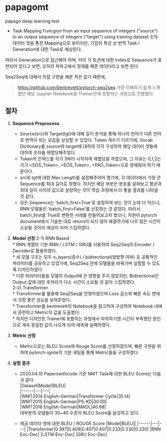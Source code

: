 # papagomt
papago deep learning test

* Task
Mapping Funcgion from an input sequence of integers ("source") to an output sequence of integers ("target") using training dataset
숫자 데이터 셋을 통한 Mapping으로 보이지만, 기업의 특성 상 번역 Task / Generation에 대한 Task로 예상된다.

따라서 Generation으로 접근해야 하며, 이미 각 토큰에 대한 Index로 Sequence가 표현되어 있다고 보면, 오히려 파파고에서 정제를 해준 데이터라고 보면 된다.

Seq2Seq에 대해서 직접 구현을 해본 적은 없기 때문에, 
> https://github.com/bentrevett/pytorch-seq2seq
가장 이해하기 쉽게 느껴졌던 해당 Jupyter Notebook을 Trainer안에 포함하는 과정으로 진행했다.

## 절차
1. **Sequence Preprocess**
    * Source(src)와 Target(tgt)에 대해 길이 분석을 통해 하나의 언어가 다른 언어로 번역이 되는 모습을 상상할 수 있었다. 
    Token 개수가 다르기에, Vocab Dictionary를 source와 target에 대하여 각각 구성하여 해당 데이터 셋들에 대하여 숫자를 재할당해주었다.
    * Token의 인덱스를 각기 3부터 시작하여 재할당을 하였으며, 그 이유는 0,1,2는 각기 <SOS_Token>, <EOS_Token>, <PAD_Token>으로 정해줘야 하기 때문이다.
    * src와 tgt에 대한 Max Length를 설정해주어야 했기에, 각 데이터에서 가장 큰 Sequence를 최대 길이로 정했다. 하지만 해당 부분은 분포를 살펴보고 평균과 최대 길이 사이의 값으로 설정하는 것이 학습 과정에서 더 좋을 결과를 나타낼 것 같다.
    * 모든 Sequence는 'batch_first=True'로 설정하여 보는 것이 눈에 더 익으나, RNN 모델들은 'batch_first=False'를 선호하는 것 같았다. 따라서 batch_first를 True로 변환한 사례를 만들어보고자 했으나, 차원이 pytorch document에서 기술한 대로 return이 되지 않아 해결하기에 너무 많은 시간이 소요될 것이라 예상이 되어 스킵하였다.

2. **Model 선정**
    2-1) RNN Based  
        * RNN 계열의 기본 RNN / LSTM / GRU를 사용하여 Seq2Seq의 Encoder / Decoder로 활용하였다.  
        * 세 모델 구조는 모두 n_layers(층수) / bidirectional(양방향 여부) 등 공통적인 파라미터를 공유하고 있었기에, Seq2Seq 안에 모델들을 바꿔가며 실험할 수 있도록 디자인하였다.   
        * 다른 파라미터들을 모델의 Output에 큰 영향을 주지 않았지만, Bidirectional은 Output 값에 대한 후처리가 다소 시간이 소요될 것 같아 스킵하였다.  
    2-2) Transformer  
        * Transformer를 활용해 Seq2Seq을 진행하였으며 Loss 감소와 빠른 속도 면에서 가장 좋은 성능을 보여주었다.  
        * Transformer를 bentrevett의 Notebook을 참고하여 구성하여 Notebook 내에서 훈련하고 Metric의 값을 도출했다.  
        * 하지만 디자인한 Trainer에 포함하는 과정에서 파악하기엔 시간이 부족했던 원인으로 계속 동일한 값이 나오게 되어 예측에 실패하였다.  

3. **Metric 선정**  
    * Metric으로는 BLEU Score와 Rouge Score를 선정하였으며, 빠른 구현을 위하여 pytorch-ignite의 기본 세팅을 통해 Metric들을 구성하였다.   

4. **실험 결과**  
    * 2020.04.10 Paperswithcode 기준 NMT Task에 대한 BLEU Score는 다음과 같다.  
    |Dataset|Model|BLEU|  
    |------|---|---|  
    |WMT2014 English-German|Transformer Cycle|35.14|  
    |WMT2015 English-German|PS-KD|30.00|  
    |WMT2016 English-German|MADL|40.68|  
    대부분의 모델들이 30~40 수준의 BLEU Score를 달성하고 있다.  

    * 제공 데이터 셋에 대한 BLEU / ROUGE Score
    |Model|BLEU||
    |------|---|---|
    |Transformer|0.387|0.409|0.407|0.407|0.233|0.230|0.230|
    |RNN Enc-Dec|
    |LSTM Enc-Dec|
    |GRU Enc-Dec|